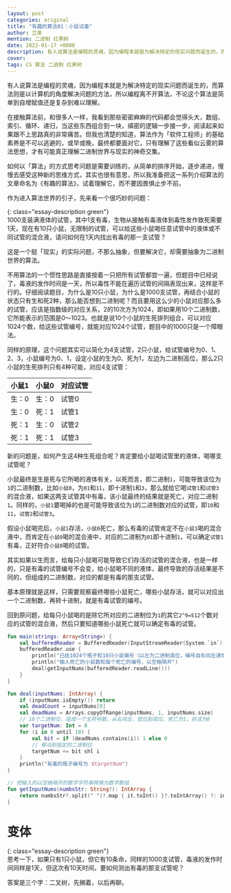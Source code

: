 ```yaml
---
layout: post
categories: original
title: "有趣的算法01：小鼠试毒"
author: 立泉
mention: 二进制 红黑树
date: 2022-01-17 +0800
description: 有人说算法是编程的灵魂，因为编程本就是为解决特定的现实问题而诞生的，而算法则是以计算机的角度解决问题的方法，所以编程离不开算法，不论这个算法是简单到自增赋值还是复杂到难以理解。
cover: 
tags: CS 算法 二进制 红黑树
---
```


有人说算法是编程的灵魂，因为编程本就是为解决特定的现实问题而诞生的，而算法则是以计算机的角度解决问题的方法，所以编程离不开算法，不论这个算法是简单到自增赋值还是复杂到难以理解。

在接触算法前，和很多人一样，我看到那些密密麻麻的代码都会觉得头大，数组、索引、循环、递归，当这些东西组合到一块，缜密的逻辑一步接一步，阅读起来如果跟不上思路真的非常痛苦。但我也清楚的知道，算法作为「软件工程师」的基础素养是不可以逃避的，或早或晚，最终都要面对它，只有理解了这些看似云雾的算法思想，才有可能真正理解二进制世界与现实的神奇交集。

如何以「算法」的方式思考问题是需要训练的，从简单的排序开始，逐步递进，慢慢去感受这种新的思维方式，其实也很有意思，所以我准备把这一系列介绍算法的文章命名为《有趣的算法》，试着理解它，而不要因畏惧止步不前。

作为进入算法世界的引子，先来看一个很巧妙的问题：

{: class="essay-description green"}  
1000支装满液体的试管，其中1支有毒，生物从接触有毒液体到毒性发作致死需要1天，现在有10只小鼠，无限制的试管，可以给这些小鼠喝任意试管中的液体或不同试管的混合液，请问如何在1天内找出有毒的那一支试管？

这是一个挺「现实」的实际问题，不那么抽象，但要解决它，却需要抽象为二进制世界的算法。

不用算法的一个惯性思路是直接按着一只把所有试管都尝一遍，但题目中已经说了，毒液的发作时间是一天，所以毒性不能在遍历试管的间隔表现出来，这样是不行的。仔细阅读题目，为什么是10只小鼠，为什么是1000支试管，再结合小鼠的状态只有生和死2种，那么能否想到二进制呢？而且要用这么少的小鼠对应那么多的试管，应该是指数级的对应关系，2的10次方为1024，即如果用10个二进制数，它所能表示的范围是0～1023。也就是说10个小鼠的生死排列组合，可以对应1024个数，给这些试管编号，就能对应1024个试管，题目中的1000只是一个障眼法。

同样的原理，这个问题其实可以简化为4支试管，2只小鼠，给试管编号为0、1、2、3，小鼠编号为0、1，设定小鼠的生为0、死为1，左边为二进制高位，那么2只小鼠的生死排列只有4种可能，对应4支试管：

<!-- 
| `小鼠1` | `小鼠0` | 对应试管 |
|-------|-------|----------|
| 0     | 0     | 0        |
| 0     | 1     | 1        |
| 1     | 0     | 2        |
| 1     | 1     | 3        | 
-->

<div class="mdc-data-table">
  <div class="mdc-data-table__table-container">
    <table class="mdc-data-table__table" aria-label="Dessert calories">
      <thead>
        <tr class="mdc-data-table__header-row">
          <th class="mdc-data-table__header-cell" role="columnheader" scope="col">小鼠1</th>
          <th class="mdc-data-table__header-cell" role="columnheader" scope="col">小鼠0</th>
          <th class="mdc-data-table__header-cell mdc-data-table__header-cell--numeric" role="columnheader" scope="col">对应试管</th>
        </tr>
      </thead>
      <tbody class="mdc-data-table__content">
        <tr class="mdc-data-table__row">
          <td class="mdc-data-table__cell">生：0</td>
          <td class="mdc-data-table__cell">生：0</td>
          <td class="mdc-data-table__cell mdc-data-table__cell--numeric">试管0</td>
        </tr>
        <tr class="mdc-data-table__row">
          <td class="mdc-data-table__cell">生：0</td>
          <td class="mdc-data-table__cell">死：1</td>
          <td class="mdc-data-table__cell mdc-data-table__cell--numeric">试管1</td>
        </tr>
        <tr class="mdc-data-table__row">
          <td class="mdc-data-table__cell">死：1</td>
          <td class="mdc-data-table__cell">生：0</td>
          <td class="mdc-data-table__cell mdc-data-table__cell--numeric">试管2</td>
        </tr>
        <tr class="mdc-data-table__row">
          <td class="mdc-data-table__cell">死：1</td>
          <td class="mdc-data-table__cell">死：1</td>
          <td class="mdc-data-table__cell mdc-data-table__cell--numeric">试管3</td>
        </tr>
      </tbody>
    </table>
  </div>
</div>

新的问题是，如何产生这4种生死组合呢？肯定要给小鼠喝试管里的液体，喝哪支试管呢？

小鼠最终是生是死与它所喝的液体有关，以死而言，即二进制`1`，可能导致该位为`1`的二进制数，比如`小鼠0`，为`01`和`11`，即十进制`1`和`3`，那么就给它喝`试管1`和`试管3`的混合液，如果这两支试管其中有毒，该小鼠最终的结果就是死亡，对应二进制`1`。同样的，`小鼠1`要喝掉的也是可能导致该位为`1`的二进制数对应的试管，即`10`和`11`，`试管2`和`试管3`。

假设小鼠喝完后，`小鼠1`存活，`小鼠0`死亡，那么有毒的试管肯定不在`小鼠1`喝的混合液中，而肯定在`小鼠0`喝的混合液中，对应的二进制为`01`即十进制`1`，可以确定`试管1`有毒，正好符合`小鼠0`喝的试管。

其实如果以生而言，给每只小鼠喝可能导致它们存活的试管的混合液，也是一样的，只是有毒的试管编号不会变，给小鼠喝不同的液体，最终导致的存活结果是不同的，但组成的二进制数，对应的都是有毒的那支试管。

基本原理就是这样，只需要观察最终哪些小鼠死亡，哪些小鼠存活，就可以对应出一个二进制数，再转十进制，就是有毒试管的编号。

回到原问题，给每只小鼠喝的是除它所对应的二进制位为`1`的其它`2^9=512`个数对应的试管的混合液，然后只要知道哪些小鼠死亡就可以确定有毒的试管。

```kotlin
fun main(strings: Array<String>) {
    val bufferedReader = BufferedReader(InputStreamReader(System.`in`))
    bufferedReader.use {
        println("已给1024个瓶子和10只小鼠编号（以左为二进制高位，编号自右向左递增）")
        println("输入死亡的小鼠数和每个死亡的编号，以空格隔开")
        deal(getInputNums(bufferedReader.readLine()))
    }
}

fun deal(inputNums: IntArray) {
    if (inputNums.isEmpty()) return
    val deadCount = inputNums[0]
    val deadNums = Arrays.copyOfRange(inputNums, 1, inputNums.size)
    // 10个二进制位，组成一个无符号数，从右向左，低位到高位，死亡为1，存活为0
    var targetNum: Int = 0
    for (i in 0 until 10) {
        val bit = if (deadNums.contains(i)) 1 else 0
        // 移动到指定的二进制位
        targetNum += bit shl i
    }
    println("有毒的瓶子编号为 $targetNum")
}

// 把输入的以空格隔开的数字字符串转换为数字数组
fun getInputNums(numbsStr: String?): IntArray {
    return numbsStr?.split(" ")?.map { it.toInt() }?.toIntArray() ?: intArrayOf()
}
```

# 变体

{: class="essay-description green"}  
思考一下，如果只有1只小鼠，但它有10条命，同样的1000支试管，毒液的发作时间同样是1天，但这次有10天时间，要如何测出有毒的那支试管呢？

答案是三个字：二叉树，先搁着，以后再聊。